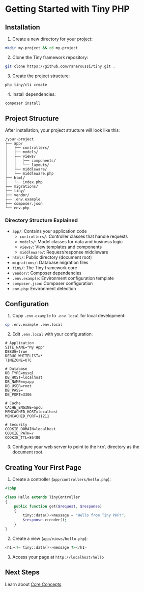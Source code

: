 # Getting Started with Tiny PHP

## Installation

1. Create a new directory for your project:

```bash
mkdir my-project && cd my-project
```

2. Clone the Tiny framework repository:

```bash
git clone https://github.com/ranaroussi/tiny.git .
```

3. Create the project structure:

```bash
php tiny/cli create
```

4. Install dependencies:

```bash
composer install
```

## Project Structure

After installation, your project structure will look like this:

```
/your-project
├── app/
│   ├── controllers/
│   ├── models/
│   ├── views/
│   │   ├── components/
│   │   └── layouts/
│   └── middleware/
│   └── middleware.php
├── html/
│   └── index.php
├── migrations/
├── tiny/
├── vendor/
├── .env.example
├── composer.json
└── env.php
```

### Directory Structure Explained

- `app/`: Contains your application code
  - `controllers/`: Controller classes that handle requests
  - `models/`: Model classes for data and business logic
  - `views/`: View templates and components
  - `middleware/`: Request/response middleware
- `html/`: Public directory (document root)
- `migrations/`: Database migration files
- `tiny/`: The Tiny framework core
- `vendor/`: Composer dependencies
- `.env.example`: Environment configuration template
- `composer.json`: Composer configuration
- `env.php`: Environment detection

## Configuration

1. Copy `.env.example` to `.env.local` for local development:

```bash
cp .env.example .env.local
```

2. Edit `.env.local` with your configuration:

```env
# Application
SITE_NAME="My App"
DEBUG=true
DEBUG_WHITELIST=*
TIMEZONE=UTC

# Database
DB_TYPE=mysql
DB_HOST=localhost
DB_NAME=myapp
DB_USER=root
DB_PASS=
DB_PORT=3306

# Cache
CACHE_ENGINE=apcu
MEMCACHED_HOST=localhost
MEMCACHED_PORT=11211

# Security
COOKIE_DOMAIN=localhost
COOKIE_PATH=/
COOKIE_TTL=86400
```

3. Configure your web server to point to the `html` directory as the document root.

## Creating Your First Page

1. Create a controller (`app/controllers/hello.php`):

```php
<?php

class Hello extends TinyController
{
    public function get($request, $response)
    {
        tiny::data()->message = "Hello from Tiny PHP!";
        $response->render();
    }
}
```

2. Create a view (`app/views/hello.php`):

```php
<h1><?= tiny::data()->message ?></h1>
```

3. Access your page at `http://localhost/hello`

## Next Steps

Learn about [Core Concepts](../core-concepts)
